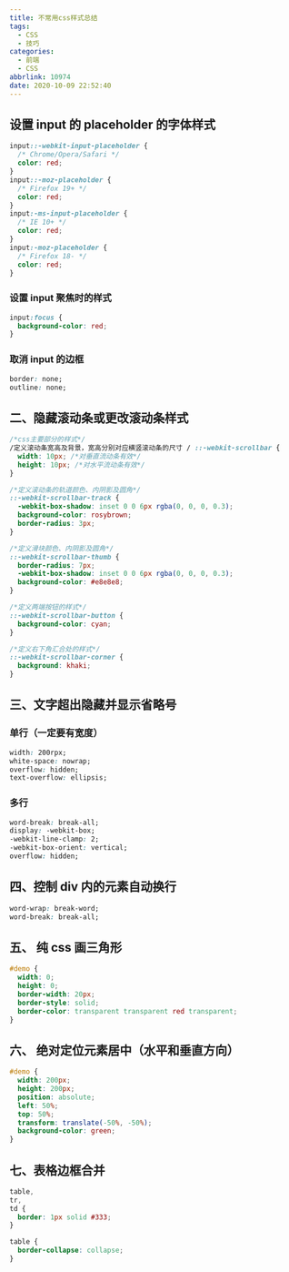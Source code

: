 ```yaml
---
title: 不常用css样式总结
tags:
  - CSS
  - 技巧
categories:
  - 前端
  - CSS
abbrlink: 10974
date: 2020-10-09 22:52:40
---
```


## 设置 input 的 placeholder 的字体样式

<!-- more -->

```css
input::-webkit-input-placeholder {
  /* Chrome/Opera/Safari */
  color: red;
}
input::-moz-placeholder {
  /* Firefox 19+ */
  color: red;
}
input:-ms-input-placeholder {
  /* IE 10+ */
  color: red;
}
input:-moz-placeholder {
  /* Firefox 18- */
  color: red;
}
```

### 设置 input 聚焦时的样式

```css
input:focus {
  background-color: red;
}
```

### 取消 input 的边框

```css
border: none;
outline: none;
```

## 二、隐藏滚动条或更改滚动条样式

```css
/*css主要部分的样式*/
/定义滚动条宽高及背景，宽高分别对应横竖滚动条的尺寸 / ::-webkit-scrollbar {
  width: 10px; /*对垂直流动条有效*/
  height: 10px; /*对水平流动条有效*/
}

/*定义滚动条的轨道颜色、内阴影及圆角*/
::-webkit-scrollbar-track {
  -webkit-box-shadow: inset 0 0 6px rgba(0, 0, 0, 0.3);
  background-color: rosybrown;
  border-radius: 3px;
}

/*定义滑块颜色、内阴影及圆角*/
::-webkit-scrollbar-thumb {
  border-radius: 7px;
  -webkit-box-shadow: inset 0 0 6px rgba(0, 0, 0, 0.3);
  background-color: #e8e8e8;
}

/*定义两端按钮的样式*/
::-webkit-scrollbar-button {
  background-color: cyan;
}

/*定义右下角汇合处的样式*/
::-webkit-scrollbar-corner {
  background: khaki;
}
```

## 三、文字超出隐藏并显示省略号

### 单行（一定要有宽度）

```css
width: 200rpx;
white-space: nowrap;
overflow: hidden;
text-overflow: ellipsis;
```

### 多行

```css
word-break: break-all;
display: -webkit-box;
-webkit-line-clamp: 2;
-webkit-box-orient: vertical;
overflow: hidden;
```

## 四、控制 div 内的元素自动换行

```css
word-wrap: break-word;
word-break: break-all;
```

## 五、 纯 css 画三角形

```css
#demo {
  width: 0;
  height: 0;
  border-width: 20px;
  border-style: solid;
  border-color: transparent transparent red transparent;
}
```

## 六、 绝对定位元素居中（水平和垂直方向）

```css
#demo {
  width: 200px;
  height: 200px;
  position: absolute;
  left: 50%;
  top: 50%;
  transform: translate(-50%, -50%);
  background-color: green;
}
```

## 七、表格边框合并

```css
table,
tr,
td {
  border: 1px solid #333;
}

table {
  border-collapse: collapse;
}
```
